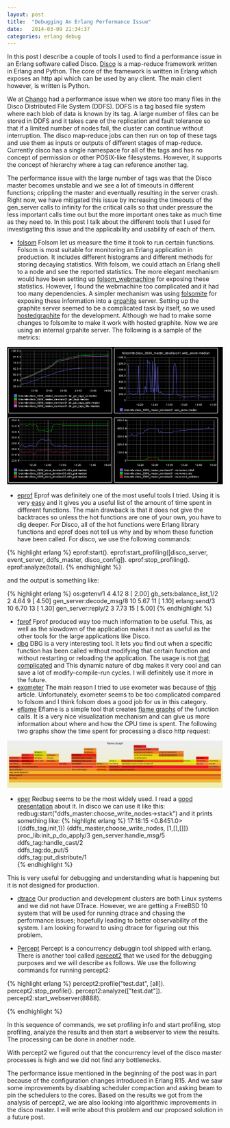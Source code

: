 ```yaml
---
layout: post
title:  "Debugging An Erlang Performance Issue"
date:   2014-03-09 21:34:37
categories: erlang debug
---
```


In this post I describe a couple of tools I used to find a performance
issue in an Erlang software called Disco.  [Disco][disco] is a map-reduce framework
written in Erlang and Python.  The core of the framework is written in Erlang
which exposes an http api which can be used by any client.  The main client
however, is written is Python.

We at [Chango][chango] had a performance issue when we store too many files in
the Disco Distributed File System (DDFS).  DDFS is a tag based file system where
each blob of data is known by its tag.
A large number of files can be stored in DDFS and it takes care of the replication and
fault tolerance so that if a limited number of nodes fail, the cluster can
continue without interruption.  The disco map-reduce jobs can then run on top of
these tags and use them as inputs or outputs of different stages of map-reduce.
Currently disco has a single namespace for all of the tags and has no concept of
permission or other POSIX-like filesystems.  However, it supports the concept of
hierarchy where a tag can reference another tag.

The performance issue with the large number of tags was that the Disco master
becomes unstable and we see a lot of timeouts in different functions; crippling
the master and eventually resulting in the server crash.
Right now, we have mitigated this issue by increasing the timeouts of the
gen\_server calls to infinity for the critical calls so that under pressure the
less important calls time out but the more important ones take as much time as
they need to.
In this post I talk about the different tools that I used for investigating this
issue and the applicability and usability of each of them.

* [folsom][folsom]
Folsom let us measure the time it took to run certain functions.  Folsom is most
suitable for monitoring an Erlang application in production.  It includes
different histograms and different methods for storing decaying statistics.
With folsom, we could attach an Erlang shell to a node and see the reported
statistics.  The more elegant mechanism would have been setting up
[folsom\_webmachine][webmachine] for exposing these statistics.  However, I
found the webmachine too complicated and it had too many dependencies. A simpler
mechanism was using [folsomite][folsomite] for exposing these information into a
[grpahite][graphite] server.  Setting up the graphite server seemed to be a
complicated task by itself, so we used [hostedgraphite][hostedgraphite] for the
development.  Although we had to make some changes to folsomite to make it work
with hosted graphite.  Now we are using an internal grpahite server.  The
following is a sample of the metrics:
<img src='/images/folsom.png' width="800"/>

* [eprof][eprof]
Eprof was definitely one of the most useful tools I tried.  Using it is very
[easy][eprofSO] and it gives you a useful list of the amount of time spent in
different functions.  The main drawback is that it does not give the backtraces
so unless the hot functions are one of your own, you have to dig deeper.  For
Disco, all of the hot functions were Erlang library functions and eprof does not
tell us why and by whom these function have been called.
For disco, we use the following commands:

{% highlight erlang %}
    eprof:start().
    eprof:start_profiling([disco_server, event_server, ddfs_master, disco_config]).
    eprof:stop_profiling().
    eprof:analyze(total).
{% endhighlight %}

and the output is something like:

{% highlight erlang %}
    os:getenv/1                                              4  4.12     8  [ 2.00]
    gb_sets:balance_list_1/2                                 2  4.64     9  [ 4.50]
    gen_server:decode_msg/8                                 10  5.67    11  [ 1.10]
    erlang:send/3                                           10  6.70    13  [ 1.30]
    gen_server:reply/2                                       3  7.73    15  [ 5.00]
{% endhighlight %}

* [fprof][fprof]
Fprof produced way too much information to be useful.  This, as well as the
slowdown of the application makes it not as useful as the other tools for the
large applications like Disco.
* [dbg][dbg]
DBG is a very interesting tool.  It lets you find out when a specific function
has been called without modifying that certain function and without restarting
or reloading the application.  The usage is not [that complicated][dbgSO] and
This dynamic nature of dbg makes it very cool and can save a lot of
modify-compile-run cycles.  I will definitely use it more in the future.
* [exometer][exometer]
The main reason I tried to use exometer was because of [this][adroll] article.
Unfortunately, exometer seems to be too complicated compared to folsom and I
think folsom does a good job for us in this category.
* [eflame][eflame]
Eflame is a simple tool that creates [flame graphs][flame] of the function
calls.  It is a very nice visualization mechanism and can give us more
information about where and how the CPU time is spent.
The following two graphs show the time spent for processing a disco http request:
<img src='/images/disco.svg' width="800"/>

* [eper][eper]
Redbug seems to be the most widely used.  I read a [good presentation][redbug] about it. 
In disco we can use it like this:
    redbug:start("ddfs_master:choose_write_nodes->stack")
and it prints something like:
{% highlight erlang %}
    17:18:15 <0.8451.0>({ddfs_tag,init,1})
            {ddfs_master,choose_write_nodes, [1,[],[]]}
                  proc_lib:init_p_do_apply/3 
                  gen_server:handle_msg/5    
                  ddfs_tag:handle_cast/2     
                  ddfs_tag:do_put/5          
                  ddfs_tag:put_distribute/1  
{% endhighlight %}

This is very useful for debugging and understanding what is happening but it is
not designed for production.

* [dtrace][dtrace]
Our production and development clusters are both Linux systems and we did not have
DTrace.  However, we are getting a FreeBSD 10 system that will be used for
running dtrace and chasing the performance issues; hopefully leading to better
observability of the system.  I am looking forward to using dtrace for figuring
out this problem.

* [Percept][percept]
Percept is a concurrency debuggin tool shipped with erlang.  There is another
tool called [percept2][percept2] that we used for the debugging purposes and we
will describe as follows.  We use the following commands for running percept2:

{% highlight erlang %}
    percept2:profile("test.dat", [all]).
    percept2:stop_profile().
    percept2:analyze(["test.dat"]).
    percept2:start_webserver(8888).

{% endhighlight %}

In this sequence of commands, we set profiling info and start profiling, stop
profiling, analyze the results and then start a webserver to view the results.
The processing can be done in another node.

With percept2 we figured out that the concurrency level of the disco master
processes is high and we did not find any bottlenecks.

The performance issue mentioned in the beginning of the post was in part because
of the configuration changes introduced in Erlang R15.  And we saw some
improvements by disabling scheduler compaction and asking beam to pin the
schedulers to the cores.  Based on the results we got from the analysis of
percept2, we are also looking into algorithmic improvements in the disco master.
I will write about this problem and our proposed solution in a future post.

[disco]: http://discoproject.org
[chango]: http://chango.com
[exometer]: https://github.com/Feuerlabs/exometer
[dbg]: http://www.erlang.org/doc/man/dbg.html
[folsom]: https://github.com/boundary/folsom
[folsomite]: https://github.com/campanja/folsomite 
[eprof]: http://www.erlang.org/doc/man/eprof.html
[fprof]: http://www.erlang.org/doc/man/fprof.html
[relevant]: http://stackoverflow.com/questions/4329893/erlang-timing-applications
[dtrace]: http://dtrace.org
[adroll]: http://tech.adroll.com/blog/erlang/2014/01/22/monitoring-with-exometer-at-adroll.html
[webmachine]: https://github.com/boundary/folsom_webmachine
[graphite]: http://graphite.wikidot.com/
[hostedgraphite]: http://graphite.wikidot.com/
[eflame]: https://github.com/proger/eflame
[eprofSO]: http://stackoverflow.com/a/4354188/830681
[flame]: http://www.brendangregg.com/FlameGraphs/cpuflamegraphs.html
[dbgSO]: http://stackoverflow.com/a/1954980/830681
[recon]: https://github.com/ferd/recon
[eper]: http://code.google.com/p/eper/
[redbug]: https://www.erlang-factory.com/upload/presentations/863/Mats_Cronqvist_-_Printf_Debugging.pdf
[Percept]: http://www.erlang.org/doc/apps/percept/percept_ug.html
[percept2]: http://huiqing.github.io/percept2/overview-summary.html
